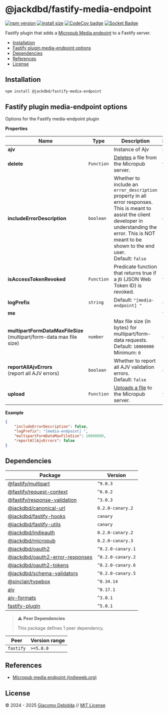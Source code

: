 # @jackdbd/fastify-media-endpoint

[![npm version](https://badge.fury.io/js/@jackdbd%2Ffastify-media-endpoint.svg)](https://badge.fury.io/js/@jackdbd%2Ffastify-media-endpoint)
[![install size](https://packagephobia.com/badge?p=@jackdbd/fastify-media-endpoint)](https://packagephobia.com/result?p=@jackdbd/fastify-media-endpoint)
[![CodeCov badge](https://codecov.io/gh/jackdbd/rapido/graph/badge.svg?token=BpFF8tmBYS)](https://app.codecov.io/gh/jackdbd/rapido?flags%5B0%5D=fastify-media-endpoint)
[![Socket Badge](https://socket.dev/api/badge/npm/package/@jackdbd/fastify-media-endpoint)](https://socket.dev/npm/package/@jackdbd/fastify-media-endpoint)

Fastify plugin that adds a [Micropub Media endpoint](https://www.w3.org/TR/micropub/#media-endpoint) to a Fastify server.

- [Installation](#installation)
- [Fastify plugin media\-endpoint options](#fastify-plugin-media-endpoint-options)
- [Dependencies](#dependencies)
- [References](#references)
- [License](#license)

## Installation

```sh
npm install @jackdbd/fastify-media-endpoint
```

## Fastify plugin media\-endpoint options

Options for the Fastify media-endpoint plugin

**Properties**

|Name|Type|Description|Required|
|----|----|-----------|--------|
|**ajv**||Instance of Ajv<br/>|no|
|**delete**|`Function`|[Deletes](https://micropub.spec.indieweb.org/#delete) a file from the Micropub server.<br/>|yes|
|**includeErrorDescription**|`boolean`|Whether to include an `error_description` property in all error responses. This is meant to assist the client developer in understanding the error. This is NOT meant to be shown to the end user.<br/>Default: `false`<br/>|no|
|**isAccessTokenRevoked**|`Function`|Predicate function that returns true if a jti (JSON Web Token ID) is revoked.<br/>|yes|
|**logPrefix**|`string`|Default: `"[media-endpoint] "`<br/>|no|
|**me**|||yes|
|**multipartFormDataMaxFileSize**<br/>(multipart/form\-data max file size)|`number`|Max file size (in bytes) for multipart/form-data requests.<br/>Default: `10000000`<br/>Minimum: `0`<br/>|no|
|**reportAllAjvErrors**<br/>(report all AJV errors)|`boolean`|Whether to report all AJV validation errors.<br/>Default: `false`<br/>|no|
|**upload**|`Function`|[Uploads a file](https://micropub.spec.indieweb.org/#uploading-files) to the Micropub server.<br/>|yes|

**Example**

```json
{
    "includeErrorDescription": false,
    "logPrefix": "[media-endpoint] ",
    "multipartFormDataMaxFileSize": 10000000,
    "reportAllAjvErrors": false
}
```

## Dependencies

| Package | Version |
|---|---|
| [@fastify/multipart](https://www.npmjs.com/package/@fastify/multipart) | `^9.0.3` |
| [@fastify/request-context](https://www.npmjs.com/package/@fastify/request-context) | `^6.0.2` |
| [@fastify/response-validation](https://www.npmjs.com/package/@fastify/response-validation) | `^3.0.3` |
| [@jackdbd/canonical-url](https://www.npmjs.com/package/@jackdbd/canonical-url) | `0.2.0-canary.2` |
| [@jackdbd/fastify-hooks](https://www.npmjs.com/package/@jackdbd/fastify-hooks) | `canary` |
| [@jackdbd/fastify-utils](https://www.npmjs.com/package/@jackdbd/fastify-utils) | `canary` |
| [@jackdbd/indieauth](https://www.npmjs.com/package/@jackdbd/indieauth) | `0.2.0-canary.2` |
| [@jackdbd/micropub](https://www.npmjs.com/package/@jackdbd/micropub) | `0.2.0-canary.3` |
| [@jackdbd/oauth2](https://www.npmjs.com/package/@jackdbd/oauth2) | `^0.2.0-canary.1` |
| [@jackdbd/oauth2-error-responses](https://www.npmjs.com/package/@jackdbd/oauth2-error-responses) | `^0.2.0-canary.2` |
| [@jackdbd/oauth2-tokens](https://www.npmjs.com/package/@jackdbd/oauth2-tokens) | `^0.2.0-canary.6` |
| [@jackdbd/schema-validators](https://www.npmjs.com/package/@jackdbd/schema-validators) | `^0.2.0-canary.5` |
| [@sinclair/typebox](https://www.npmjs.com/package/@sinclair/typebox) | `^0.34.14` |
| [ajv](https://www.npmjs.com/package/ajv) | `^8.17.1` |
| [ajv-formats](https://www.npmjs.com/package/ajv-formats) | `^3.0.1` |
| [fastify-plugin](https://www.npmjs.com/package/fastify-plugin) | `^5.0.1` |

> ⚠️ **Peer Dependencies**
>
> This package defines 1 peer dependency.

| Peer | Version range |
|---|---|
| `fastify` | `>=5.0.0` |

## References

- [Micropub media endpoint (indieweb.org)](https://indieweb.org/micropub_media_endpoint)

## License

&copy; 2024 - 2025 [Giacomo Debidda](https://www.giacomodebidda.com/) // [MIT License](https://spdx.org/licenses/MIT.html)
